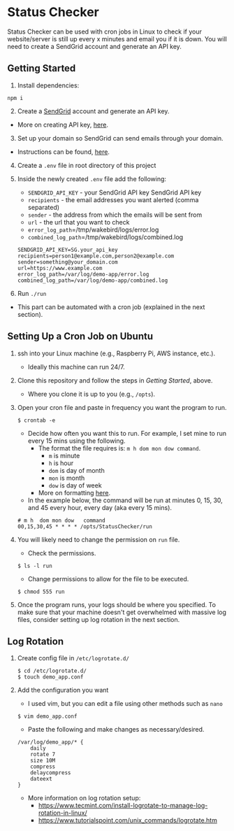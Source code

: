 # Status Checker

Status Checker can be used with cron jobs in Linux to check if your website/server is still up every x minutes and email you if it is down. You will need to create a SendGrid account and generate an API key.

## Getting Started

1. Install dependencies:

```
npm i
```

2. Create a [SendGrid](https://sendgrid.com/) account and generate an API key.

- More on creating API key, [here](https://sendgrid.com/docs/ui/account-and-settings/api-keys/#creating-an-api-key).

3. Set up your domain so SendGrid can send emails through your domain.

- Instructions can be found, [here](https://sendgrid.com/docs/ui/account-and-settings/how-to-set-up-domain-authentication/).

4. Create a `.env` file in root directory of this project
5. Inside the newly created `.env` file add the following:

   - `SENDGRID_API_KEY` - your SendGrid API key SendGrid API key
   - `recipients` - the email addresses you want alerted (comma separated)
   - `sender` - the address from which the emails will be sent from
   - `url` - the url that you want to check
   - `error_log_path`=/tmp/wakebird/logs/error.log
   - `combined_log_path`=/tmp/wakebird/logs/combined.log

   ```
   SENDGRID_API_KEY=SG.your_api_key
   recipients=person1@example.com,person2@example.com
   sender=something@your_domain.com
   url=https://www.example.com
   error_log_path=/var/log/demo-app/error.log
   combined_log_path=/var/log/demo-app/combined.log
   ```

6. Run `./run`

- This part can be automated with a cron job (explained in the next section).

## Setting Up a Cron Job on Ubuntu

1. ssh into your Linux machine (e.g., Raspberry Pi, AWS instance, etc.).
   - Ideally this machine can run 24/7.
2. Clone this repository and follow the steps in _Getting Started_, above.
   - Where you clone it is up to you (e.g., `/opts`).
3. Open your cron file and paste in frequency you want the program to run.

   ```
   $ crontab -e
   ```

   - Decide how often you want this to run. For example, I set mine to run every 15 mins using the following.
     - The format the file requires is: `m h dom mon dow command`.
       - `m` is minute
       - `h` is hour
       - `dom` is day of month
       - `mon` is month
       - `dow` is day of week
     - More on formatting [here](https://www.gnu.org/software/mcron/manual/html_node/Crontab-file.html).
   - In the example below, the command will be run at minutes 0, 15, 30, and 45 every hour, every day (aka every 15 mins).

   ```
   # m h  dom mon dow   command
   00,15,30,45 * * * * /opts/StatusChecker/run
   ```

4. You will likely need to change the permission on `run` file.

   - Check the permissions.

   ```
   $ ls -l run
   ```

   - Change permissions to allow for the file to be executed.

   ```
   $ chmod 555 run
   ```

5. Once the program runs, your logs should be where you specified. To make sure that your machine doesn't get overwhelmed with massive log files, consider setting up log rotation in the next section.

## Log Rotation

1. Create config file in `/etc/logrotate.d/`

   ```
   $ cd /etc/logrotate.d/
   $ touch demo_app.conf
   ```

2. Add the configuration you want

   - I used vim, but you can edit a file using other methods such as `nano`

   ```
   $ vim demo_app.conf
   ```

   - Paste the following and make changes as necessary/desired.

   ```
   /var/log/demo_app/* {
       daily
       rotate 7
       size 10M
       compress
       delaycompress
       dateext
   }
   ```

   - More information on log rotation setup:
     - <https://www.tecmint.com/install-logrotate-to-manage-log-rotation-in-linux/>
     - <https://www.tutorialspoint.com/unix_commands/logrotate.htm>
